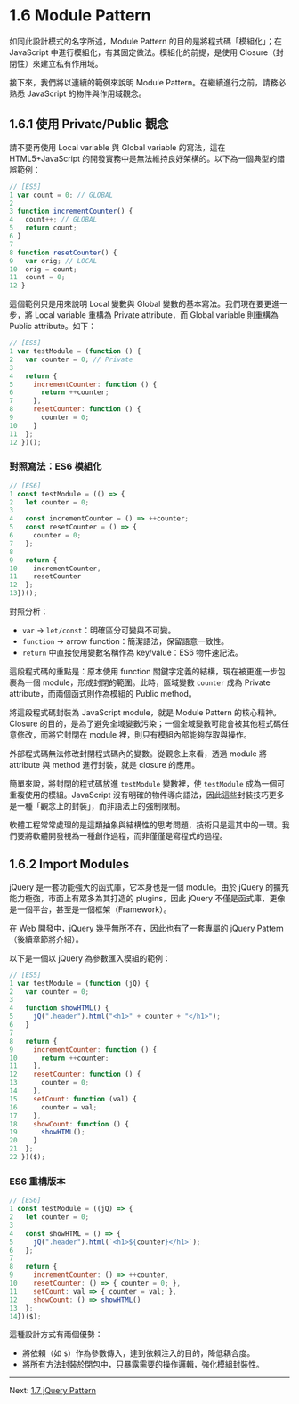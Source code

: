 # 1.6 Module Pattern

如同此設計模式的名字所述，Module Pattern 的目的是將程式碼「模組化」；在 JavaScript 中進行模組化，有其固定做法。模組化的前提，是使用 Closure（封閉性）來建立私有作用域。

接下來，我們將以連續的範例來說明 Module Pattern。在繼續進行之前，請務必熟悉 JavaScript 的物件與作用域觀念。

## 1.6.1 使用 Private/Public 觀念

請不要再使用 Local variable 與 Global variable 的寫法，這在 HTML5+JavaScript 的開發實務中是無法維持良好架構的。以下為一個典型的錯誤範例：

```javascript
// [ES5]
1 var count = 0; // GLOBAL
2
3 function incrementCounter() {
4   count++; // GLOBAL
5   return count;
6 }
7
8 function resetCounter() {
9   var orig; // LOCAL
10  orig = count;
11  count = 0;
12 }
```

這個範例只是用來說明 Local 變數與 Global 變數的基本寫法。我們現在要更進一步，將 Local variable 重構為 Private attribute，而 Global variable 則重構為 Public attribute。如下：

```javascript
// [ES5]
1 var testModule = (function () {
2   var counter = 0; // Private
3
4   return {
5     incrementCounter: function () {
6       return ++counter;
7     },
8     resetCounter: function () {
9       counter = 0;
10    }
11  };
12 })();
```

### 對照寫法：ES6 模組化

```javascript
// [ES6]
1 const testModule = (() => {
2   let counter = 0;
3
4   const incrementCounter = () => ++counter;
5   const resetCounter = () => {
6     counter = 0;
7   };
8
9   return {
10    incrementCounter,
11    resetCounter
12  };
13})();
```

對照分析：
- `var` → `let/const`：明確區分可變與不可變。
- `function` → arrow function：簡潔語法，保留語意一致性。
- `return` 中直接使用變數名稱作為 key/value：ES6 物件速記法。

這段程式碼的重點是：原本使用 function 關鍵字定義的結構，現在被更進一步包裹為一個 module，形成封閉的範圍。此時，區域變數 `counter` 成為 Private attribute，而兩個函式則作為模組的 Public method。

將這段程式碼封裝為 JavaScript module，就是 Module Pattern 的核心精神。Closure 的目的，是為了避免全域變數污染；一個全域變數可能會被其他程式碼任意修改，而將它封閉在 module 裡，則只有模組內部能夠存取與操作。

外部程式碼無法修改封閉程式碼內的變數。從觀念上來看，透過 module 將 attribute 與 method 進行封裝，就是 closure 的應用。

簡單來說，將封閉的程式碼放進 `testModule` 變數裡，使 `testModule` 成為一個可重複使用的模組。JavaScript 沒有明確的物件導向語法，因此這些封裝技巧更多是一種「觀念上的封裝」，而非語法上的強制限制。

軟體工程常常處理的是這類抽象與結構性的思考問題，技術只是這其中的一環。我們要將軟體開發視為一種創作過程，而非僅僅是寫程式的過程。

## 1.6.2 Import Modules

jQuery 是一套功能強大的函式庫，它本身也是一個 module。由於 jQuery 的擴充能力極強，市面上有眾多為其打造的 plugins，因此 jQuery 不僅是函式庫，更像是一個平台，甚至是一個框架（Framework）。

在 Web 開發中，jQuery 幾乎無所不在，因此也有了一套專屬的 jQuery Pattern（後續章節將介紹）。

以下是一個以 jQuery 為參數匯入模組的範例：

```javascript
// [ES5]
1 var testModule = (function (jQ) {
2   var counter = 0;
3
4   function showHTML() {
5     jQ(".header").html("<h1>" + counter + "</h1>");
6   }
7
8   return {
9     incrementCounter: function () {
10      return ++counter;
11    },
12    resetCounter: function () {
13      counter = 0;
14    },
15    setCount: function (val) {
16      counter = val;
17    },
18    showCount: function () {
19      showHTML();
20    }
21  };
22 })($);
```

### ES6 重構版本

```javascript
// [ES6]
1 const testModule = ((jQ) => {
2   let counter = 0;
3
4   const showHTML = () => {
5     jQ(".header").html(`<h1>${counter}</h1>`);
6   };
7
8   return {
9     incrementCounter: () => ++counter,
10    resetCounter: () => { counter = 0; },
11    setCount: val => { counter = val; },
12    showCount: () => showHTML()
13  };
14})($);
```

這種設計方式有兩個優勢：
- 將依賴（如 `$`）作為參數傳入，達到依賴注入的目的，降低耦合度。
- 將所有方法封裝於閉包中，只暴露需要的操作邏輯，強化模組封裝性。

---

Next: [1.7 jQuery Pattern](7-jquery.md)
